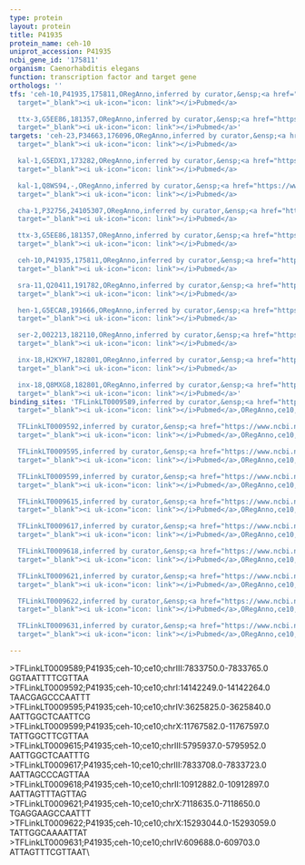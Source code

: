 ```yaml
---
type: protein
layout: protein
title: P41935
protein_name: ceh-10
uniprot_accession: P41935
ncbi_gene_id: '175811'
organism: Caenorhabditis elegans
function: transcription factor and target gene
orthologs: ''
tfs: 'ceh-10,P41935,175811,ORegAnno,inferred by curator,&ensp;<a href="https://www.ncbi.nlm.nih.gov/pubmed/?term=15177025%5Buid%5D+OR+26578589%5Buid%5D"
  target="_blank"><i uk-icon="icon: link"></i>Pubmed</a>

  ttx-3,G5EE86,181357,ORegAnno,inferred by curator,&ensp;<a href="https://www.ncbi.nlm.nih.gov/pubmed/?term=15177025%5Buid%5D+OR+26578589%5Buid%5D"
  target="_blank"><i uk-icon="icon: link"></i>Pubmed</a>'
targets: 'ceh-23,P34663,176096,ORegAnno,inferred by curator,&ensp;<a href="https://www.ncbi.nlm.nih.gov/pubmed/?term=15177025%5Buid%5D+OR+26578589%5Buid%5D"
  target="_blank"><i uk-icon="icon: link"></i>Pubmed</a>

  kal-1,G5EDX1,173282,ORegAnno,inferred by curator,&ensp;<a href="https://www.ncbi.nlm.nih.gov/pubmed/?term=15177025%5Buid%5D+OR+26578589%5Buid%5D"
  target="_blank"><i uk-icon="icon: link"></i>Pubmed</a>

  kal-1,Q8WS94,-,ORegAnno,inferred by curator,&ensp;<a href="https://www.ncbi.nlm.nih.gov/pubmed/?term=15177025%5Buid%5D+OR+26578589%5Buid%5D"
  target="_blank"><i uk-icon="icon: link"></i>Pubmed</a>

  cha-1,P32756,24105307,ORegAnno,inferred by curator,&ensp;<a href="https://www.ncbi.nlm.nih.gov/pubmed/?term=15177025%5Buid%5D+OR+26578589%5Buid%5D"
  target="_blank"><i uk-icon="icon: link"></i>Pubmed</a>

  ttx-3,G5EE86,181357,ORegAnno,inferred by curator,&ensp;<a href="https://www.ncbi.nlm.nih.gov/pubmed/?term=15177025%5Buid%5D+OR+26578589%5Buid%5D"
  target="_blank"><i uk-icon="icon: link"></i>Pubmed</a>

  ceh-10,P41935,175811,ORegAnno,inferred by curator,&ensp;<a href="https://www.ncbi.nlm.nih.gov/pubmed/?term=15177025%5Buid%5D+OR+26578589%5Buid%5D"
  target="_blank"><i uk-icon="icon: link"></i>Pubmed</a>

  sra-11,Q20411,191782,ORegAnno,inferred by curator,&ensp;<a href="https://www.ncbi.nlm.nih.gov/pubmed/?term=15177025%5Buid%5D+OR+26578589%5Buid%5D"
  target="_blank"><i uk-icon="icon: link"></i>Pubmed</a>

  hen-1,G5ECA8,191666,ORegAnno,inferred by curator,&ensp;<a href="https://www.ncbi.nlm.nih.gov/pubmed/?term=15177025%5Buid%5D+OR+26578589%5Buid%5D"
  target="_blank"><i uk-icon="icon: link"></i>Pubmed</a>

  ser-2,O02213,182110,ORegAnno,inferred by curator,&ensp;<a href="https://www.ncbi.nlm.nih.gov/pubmed/?term=15177025%5Buid%5D+OR+26578589%5Buid%5D"
  target="_blank"><i uk-icon="icon: link"></i>Pubmed</a>

  inx-18,H2KYH7,182801,ORegAnno,inferred by curator,&ensp;<a href="https://www.ncbi.nlm.nih.gov/pubmed/?term=15177025%5Buid%5D+OR+26578589%5Buid%5D"
  target="_blank"><i uk-icon="icon: link"></i>Pubmed</a>

  inx-18,Q8MXG8,182801,ORegAnno,inferred by curator,&ensp;<a href="https://www.ncbi.nlm.nih.gov/pubmed/?term=15177025%5Buid%5D+OR+26578589%5Buid%5D"
  target="_blank"><i uk-icon="icon: link"></i>Pubmed</a>'
binding_sites: 'TFLinkLT0009589,inferred by curator,&ensp;<a href="https://www.ncbi.nlm.nih.gov/pubmed/?term=15177025%5Buid%5D"
  target="_blank"><i uk-icon="icon: link"></i>Pubmed</a>,ORegAnno,ce10,chrIII,7833750,7833765,+

  TFLinkLT0009592,inferred by curator,&ensp;<a href="https://www.ncbi.nlm.nih.gov/pubmed/?term=15177025%5Buid%5D"
  target="_blank"><i uk-icon="icon: link"></i>Pubmed</a>,ORegAnno,ce10,chrI,14142249,14142264,-

  TFLinkLT0009595,inferred by curator,&ensp;<a href="https://www.ncbi.nlm.nih.gov/pubmed/?term=15177025%5Buid%5D"
  target="_blank"><i uk-icon="icon: link"></i>Pubmed</a>,ORegAnno,ce10,chrIV,3625825,3625840,+

  TFLinkLT0009599,inferred by curator,&ensp;<a href="https://www.ncbi.nlm.nih.gov/pubmed/?term=15177025%5Buid%5D"
  target="_blank"><i uk-icon="icon: link"></i>Pubmed</a>,ORegAnno,ce10,chrX,11767582,11767597,+

  TFLinkLT0009615,inferred by curator,&ensp;<a href="https://www.ncbi.nlm.nih.gov/pubmed/?term=15177025%5Buid%5D"
  target="_blank"><i uk-icon="icon: link"></i>Pubmed</a>,ORegAnno,ce10,chrIII,5795937,5795952,+

  TFLinkLT0009617,inferred by curator,&ensp;<a href="https://www.ncbi.nlm.nih.gov/pubmed/?term=15177025%5Buid%5D"
  target="_blank"><i uk-icon="icon: link"></i>Pubmed</a>,ORegAnno,ce10,chrIII,7833708,7833723,+

  TFLinkLT0009618,inferred by curator,&ensp;<a href="https://www.ncbi.nlm.nih.gov/pubmed/?term=15177025%5Buid%5D"
  target="_blank"><i uk-icon="icon: link"></i>Pubmed</a>,ORegAnno,ce10,chrII,10912882,10912897,+

  TFLinkLT0009621,inferred by curator,&ensp;<a href="https://www.ncbi.nlm.nih.gov/pubmed/?term=15177025%5Buid%5D"
  target="_blank"><i uk-icon="icon: link"></i>Pubmed</a>,ORegAnno,ce10,chrX,7118635,7118650,-

  TFLinkLT0009622,inferred by curator,&ensp;<a href="https://www.ncbi.nlm.nih.gov/pubmed/?term=15177025%5Buid%5D"
  target="_blank"><i uk-icon="icon: link"></i>Pubmed</a>,ORegAnno,ce10,chrX,15293044,15293059,+

  TFLinkLT0009631,inferred by curator,&ensp;<a href="https://www.ncbi.nlm.nih.gov/pubmed/?term=15177025%5Buid%5D"
  target="_blank"><i uk-icon="icon: link"></i>Pubmed</a>,ORegAnno,ce10,chrIV,609688,609703,+'

---
```

\>TFLinkLT0009589;P41935;ceh-10;ce10;chrIII:7833750.0-7833765.0\GGTAATTTTCGTTAA\\>TFLinkLT0009592;P41935;ceh-10;ce10;chrI:14142249.0-14142264.0\TAACGAGCCCAATTT\\>TFLinkLT0009595;P41935;ceh-10;ce10;chrIV:3625825.0-3625840.0\AATTGGCTCAATTCG\\>TFLinkLT0009599;P41935;ceh-10;ce10;chrX:11767582.0-11767597.0\TATTGGCTTCGTTAA\\>TFLinkLT0009615;P41935;ceh-10;ce10;chrIII:5795937.0-5795952.0\AATTGGCTCAATTTG\\>TFLinkLT0009617;P41935;ceh-10;ce10;chrIII:7833708.0-7833723.0\AATTAGCCCAGTTAA\\>TFLinkLT0009618;P41935;ceh-10;ce10;chrII:10912882.0-10912897.0\AATTAGTTTAGTTAG\\>TFLinkLT0009621;P41935;ceh-10;ce10;chrX:7118635.0-7118650.0\TGAGGAAGCCAATTT\\>TFLinkLT0009622;P41935;ceh-10;ce10;chrX:15293044.0-15293059.0\TATTGGCAAAATTAT\\>TFLinkLT0009631;P41935;ceh-10;ce10;chrIV:609688.0-609703.0\ATTAGTTTCGTTAAT\